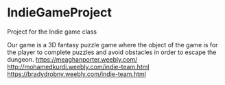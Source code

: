 # IndieGameProject
Project for the Indie game class

Our game is a 3D fantasy puzzle game where the object of the game is for the player to complete puzzles and avoid obstacles in order to escape the dungeon.
https://meaghanporter.weebly.com/
http://mohamedkurdi.weebly.com/indie-team.html
https://bradydrobny.weebly.com/indie-team.html
